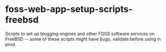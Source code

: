 # foss-web-app-setup-scripts-freebsd
Scripts to set up blogging engines and other FOSS software services on FreeBSD -- some of these scripts might have bugs, validate before using in prod. 
